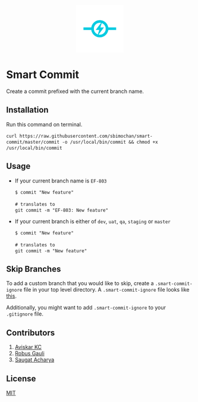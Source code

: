 <div align="center">
  <a href="https://github.com/sbimochan/smart-commit">
    <img style="width: 128px;" src="assets/logo.svg">
  </a>
  <br/>
</div>

# Smart Commit

Create a commit prefixed with the current branch name.

## Installation

Run this command on terminal.

```shell
curl https://raw.githubusercontent.com/sbimochan/smart-commit/master/commit -o /usr/local/bin/commit && chmod +x /usr/local/bin/commit
```

## Usage

* If your current branch name is `EF-803`

  ```shell
  $ commit "New feature"

  # translates to
  git commit -m "EF-803: New feature"
  ```

* If your current branch is either of `dev`, `uat`, `qa`, `staging` or `master`

  ```shell
  $ commit "New feature"

  # translates to
  git commit -m "New feature"
  ```

## Skip Branches

To add a custom branch that you would like to skip, create a `.smart-commit-ignore` file in your top level directory. A `.smart-commit-ignore` file looks like [this](https://github.com/sbimochan/smart-commit/blob/master/.smart-commit-ignore).

Additionally, you might want to add `.smart-commit-ignore` to your `.gitignore` file.

## Contributors

1. [Aviskar KC](https://github.com/aviskarkc10)
2. [Robus Gauli](https://github.com/RobusGauli)
3. [Saugat Acharya](https://github.com/mesaugat)

## License

[MIT](LICENSE)
